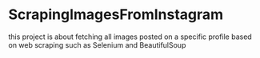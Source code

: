 # ScrapingImagesFromInstagram
this project is about fetching all images posted on a specific profile based on web scraping such as Selenium and BeautifulSoup
